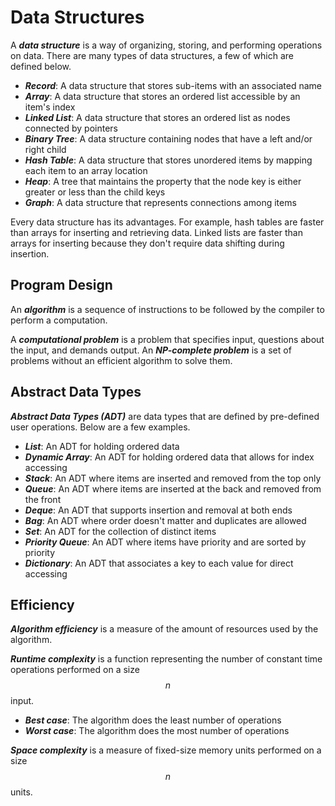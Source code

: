 # Data Structures

A ***data structure*** is a way of organizing, storing, and performing operations on data. There are many types of data structures, a few of which are defined below.

- ***Record***: A data structure that stores sub-items with an associated name
- ***Array***: A data structure that stores an ordered list accessible by an item's index
- ***Linked List***: A data structure that stores an ordered list as nodes connected by pointers
- ***Binary Tree***: A data structure containing nodes that have a left and/or right child
- ***Hash Table***: A data structure that stores unordered items by mapping each item to an array location
- ***Heap***: A tree that maintains the property that the node key is either greater or less than the child keys
- ***Graph***: A data structure that represents connections among items

Every data structure has its advantages.  For example, hash tables are faster than arrays for inserting and retrieving data.  Linked lists are faster than arrays for inserting because they don't require data shifting during insertion.


## Program Design
An ***algorithm*** is a sequence of instructions to be followed by the compiler to perform a computation.

A ***computational problem*** is a problem that specifies input, questions about the input, and demands output.  An ***NP-complete problem*** is a set of problems without an efficient algorithm to solve them.

## Abstract Data Types
***Abstract Data Types (ADT)*** are data types that are defined by pre-defined user operations.  Below are a few examples.

- ***List***: An ADT for holding ordered data
- ***Dynamic Array***: An ADT for holding ordered data that allows for index accessing
- ***Stack***: An ADT where items are inserted and removed from the top only
- ***Queue***: An ADT where items are inserted at the back and removed from the front
- ***Deque***: An ADT that supports insertion and removal at both ends
- ***Bag***: An ADT where order doesn't matter and duplicates are allowed
- ***Set***: An ADT for the collection of distinct items
- ***Priority Queue***: An ADT where items have priority and are sorted by priority
- ***Dictionary***: An ADT that associates a key to each value for direct accessing

## Efficiency
***Algorithm efficiency*** is a measure of the amount of resources used by the algorithm.

***Runtime complexity*** is a function representing the number of constant time operations performed on a size $$n$$ input.

- ***Best case***: The algorithm does the least number of operations
- ***Worst case***: The algorithm does the most number of operations

***Space complexity*** is a measure of fixed-size memory units performed on a size $$n$$ units.